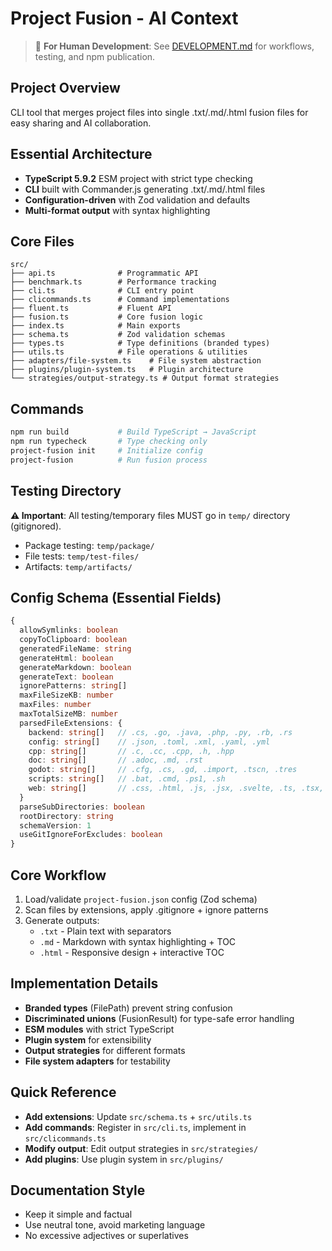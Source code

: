 # Project Fusion - AI Context

> 📖 **For Human Development**: See [DEVELOPMENT.md](./DEVELOPMENT.md) for workflows, testing, and npm publication.

## Project Overview
CLI tool that merges project files into single .txt/.md/.html fusion files for easy sharing and AI collaboration.

## Essential Architecture
- **TypeScript 5.9.2** ESM project with strict type checking
- **CLI** built with Commander.js generating .txt/.md/.html files
- **Configuration-driven** with Zod validation and defaults
- **Multi-format output** with syntax highlighting

## Core Files
```
src/
├── api.ts              # Programmatic API
├── benchmark.ts        # Performance tracking
├── cli.ts              # CLI entry point
├── clicommands.ts      # Command implementations  
├── fluent.ts           # Fluent API
├── fusion.ts           # Core fusion logic
├── index.ts            # Main exports
├── schema.ts           # Zod validation schemas
├── types.ts            # Type definitions (branded types)
├── utils.ts            # File operations & utilities
├── adapters/file-system.ts    # File system abstraction
├── plugins/plugin-system.ts   # Plugin architecture
└── strategies/output-strategy.ts # Output format strategies
```

## Commands
```bash
npm run build           # Build TypeScript → JavaScript
npm run typecheck       # Type checking only
project-fusion init     # Initialize config
project-fusion          # Run fusion process
```

## Testing Directory
**⚠️ Important**: All testing/temporary files MUST go in `temp/` directory (gitignored).
- Package testing: `temp/package/`
- File tests: `temp/test-files/`
- Artifacts: `temp/artifacts/`

## Config Schema (Essential Fields)
```typescript
{
  allowSymlinks: boolean
  copyToClipboard: boolean
  generatedFileName: string
  generateHtml: boolean
  generateMarkdown: boolean
  generateText: boolean
  ignorePatterns: string[]
  maxFileSizeKB: number
  maxFiles: number
  maxTotalSizeMB: number
  parsedFileExtensions: {
    backend: string[]   // .cs, .go, .java, .php, .py, .rb, .rs
    config: string[]    // .json, .toml, .xml, .yaml, .yml
    cpp: string[]       // .c, .cc, .cpp, .h, .hpp
    doc: string[]       // .adoc, .md, .rst
    godot: string[]     // .cfg, .cs, .gd, .import, .tscn, .tres
    scripts: string[]   // .bat, .cmd, .ps1, .sh
    web: string[]       // .css, .html, .js, .jsx, .svelte, .ts, .tsx, .vue
  }
  parseSubDirectories: boolean
  rootDirectory: string
  schemaVersion: 1
  useGitIgnoreForExcludes: boolean
}
```

## Core Workflow
1. Load/validate `project-fusion.json` config (Zod schema)
2. Scan files by extensions, apply .gitignore + ignore patterns
3. Generate outputs:
   - `.txt` - Plain text with separators
   - `.md` - Markdown with syntax highlighting + TOC
   - `.html` - Responsive design + interactive TOC

## Implementation Details
- **Branded types** (FilePath) prevent string confusion
- **Discriminated unions** (FusionResult) for type-safe error handling  
- **ESM modules** with strict TypeScript
- **Plugin system** for extensibility
- **Output strategies** for different formats
- **File system adapters** for testability

## Quick Reference
- **Add extensions**: Update `src/schema.ts` + `src/utils.ts`
- **Add commands**: Register in `src/cli.ts`, implement in `src/clicommands.ts`
- **Modify output**: Edit output strategies in `src/strategies/`
- **Add plugins**: Use plugin system in `src/plugins/`

## Documentation Style
- Keep it simple and factual
- Use neutral tone, avoid marketing language
- No excessive adjectives or superlatives